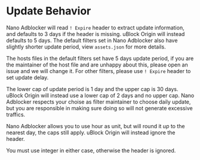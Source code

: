 # Update Behavior

Nano Adblocker will read `! Expire` header to extract update information, and defaults to 3 days if the header is missing. uBlock Origin 
will instead defaults to 5 days. The default filters set in Nano Adblocker also have slightly shorter update period, view `assets.json` 
for more details. 

The hosts files in the default filters set have 5 days update period, if you are the maintainer of the host file and are unhappy about 
this, please open an issue and we will change it. For other filters, please use `! Expire` header to set update delay. 

The lower cap of update period is 1 day and the upper cap is 30 days. uBlock Origin will instead use a lower cap of 2 days and no upper 
cap. Nano Adblocker respects your choise as filter maintainer to choose daily update, but you are responsible in making sure doing so 
will not generate excessive traffics. 

Nano Adblocker allows you to use hour as unit, but will round it *up* to the nearest day, the caps still apply. uBlock Origin will 
instead ignore the header. 

You must use integer in either case, otherwise the header is ignored. 
